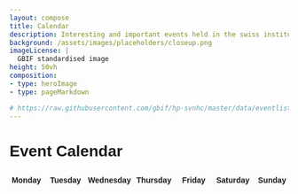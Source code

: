 ```yaml
---
layout: compose
title: Calendar
description: Interesting and important events held in the swiss institutions
background: /assets/images/placeholders/closeup.png
imageLicense: |
  GBIF standardised image
height: 50vh
composition:
- type: heroImage
- type: pageMarkdown

# https://raw.githubusercontent.com/gbif/hp-svnhc/master/data/eventlist.yml
---
```


<html lang="en">
<head>
    <meta charset="UTF-8">
    <meta name="viewport" content="width=device-width, initial-scale=1.0">
    <title>Event Calendar</title>
    <style>
        body {
            font-family: Arial, sans-serif;
            margin: 20px;
        }
        .calendar {
            display: grid;
            grid-template-columns: repeat(7, 1fr);
            gap: 10px;
        }
        .day-header {
            text-align: center;
            font-weight: bold;
            padding: 10px 0;
        }
        .day {
            border: 1px solid #ccc;
            padding: 10px;
            min-height: 100px;
        }
        .day h3 {
            margin: 0 0 10px;
        }
        .event {
            background-color: #f0f0f0;
            margin: 5px 0;
            padding: 5px;
            cursor: pointer;
        }
        .event a {
            text-decoration: none;
            color: #fa5e97; /* Set the color of event links */
        }
    </style>
</head>
<body>
    <h1 id="calendar-title">Event Calendar</h1>
    <div class="calendar" id="calendar">
        <!-- Day headers -->
        <div class="day-header">Monday</div>
        <div class="day-header">Tuesday</div>
        <div class="day-header">Wednesday</div>
        <div class="day-header">Thursday</div>
        <div class="day-header">Friday</div>
        <div class="day-header">Saturday</div>
        <div class="day-header">Sunday</div>
    </div>
    <!-- Include js-yaml library -->
    <script src="https://cdn.jsdelivr.net/npm/js-yaml@4.0.0/dist/js-yaml.min.js"></script>
    <script>
        async function fetchEvents() {
            try {
                const response = await fetch('https://raw.githubusercontent.com/gbif/hp-svnhc/master/data/eventlist.yml');
                if (!response.ok) {
                    throw new Error(`Network response was not ok: ${response.statusText}`);
                }
                const yamlText = await response.text();
                return jsyaml.load(yamlText);
            } catch (error) {
                console.error('Failed to fetch events:', error);
            }
        }

        function generateCalendar(year, month, events) {
            const calendarElement = document.getElementById('calendar');
            calendarElement.innerHTML = `
                <div class="day-header">Monday</div>
                <div class="day-header">Tuesday</div>
                <div class="day-header">Wednesday</div>
                <div class="day-header">Thursday</div>
                <div class="day-header">Friday</div>
                <div class="day-header">Saturday</div>
                <div class="day-header">Sunday</div>
            `; // Clear previous calendar and re-add headers

            const daysInMonth = new Date(year, month + 1, 0).getDate();

            // Calculate the first day of the month (0 is Sunday, 1 is Monday, etc.)
            const firstDayIndex = new Date(year, month, 1).getDay();
            const offset = (firstDayIndex + 6) % 7; // Adjusting to start with Monday

            // Create blank days for the previous month
            for (let i = 0; i < offset; i++) {
                const blankDayElement = document.createElement('div');
                blankDayElement.className = 'day';
                calendarElement.appendChild(blankDayElement);
            }

            for (let day = 1; day <= daysInMonth; day++) {
                const dayElement = document.createElement('div');
                dayElement.className = 'day';
                
                const dayNumber = document.createElement('h3');
                dayNumber.textContent = day;
                dayElement.appendChild(dayNumber);

                const dayEvents = events.filter(event => {
                    const eventDate = new Date(event.date);
                    return eventDate.getFullYear() === year && eventDate.getMonth() === month && eventDate.getDate() === day;
                });

                dayEvents.forEach(event => {
                    const eventElement = document.createElement('div');
                    eventElement.className = 'event';
                    
                    const eventLink = document.createElement('a');
                    eventLink.href = event.url;
                    eventLink.target = '_blank';
                    eventLink.textContent = event.title;
                    
                    eventElement.appendChild(eventLink);
                    dayElement.appendChild(eventElement);
                });

                calendarElement.appendChild(dayElement);
            }

            // Update calendar title
            const monthNames = ['January', 'February', 'March', 'April', 'May', 'June', 'July', 'August', 'September', 'October', 'November', 'December'];
            const currentMonthName = monthNames[month];
            const calendarTitleElement = document.getElementById('calendar-title');
            calendarTitleElement.textContent = `Event Calendar - ${currentMonthName} ${year}`;
        }

        async function initializeCalendar() {
            const currentDate = new Date();
            const currentYear = currentDate.getFullYear();
            const currentMonth = currentDate.getMonth();

            const events = await fetchEvents();
            generateCalendar(currentYear, currentMonth, events);
        }

        initializeCalendar();
    </script>
</body>
</html>
